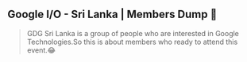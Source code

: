 ## Google I/O - Sri Lanka | Members Dump 🤷

> GDG Sri Lanka is a group of people who are interested in Google Technologies.So this is about members who ready to attend this event.😂

